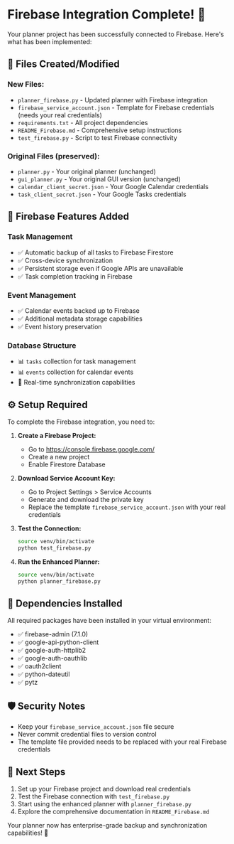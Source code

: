 # Firebase Integration Complete! 🎉

Your planner project has been successfully connected to Firebase. Here's what has been implemented:

## 📁 Files Created/Modified

### New Files:

- `planner_firebase.py` - Updated planner with Firebase integration
- `firebase_service_account.json` - Template for Firebase credentials (needs your real credentials)
- `requirements.txt` - All project dependencies
- `README_Firebase.md` - Comprehensive setup instructions
- `test_firebase.py` - Script to test Firebase connectivity

### Original Files (preserved):

- `planner.py` - Your original planner (unchanged)
- `gui_planner.py` - Your original GUI version (unchanged)
- `calendar_client_secret.json` - Your Google Calendar credentials
- `task_client_secret.json` - Your Google Tasks credentials

## 🚀 Firebase Features Added

### Task Management

- ✅ Automatic backup of all tasks to Firebase Firestore
- ✅ Cross-device synchronization
- ✅ Persistent storage even if Google APIs are unavailable
- ✅ Task completion tracking in Firebase

### Event Management

- ✅ Calendar events backed up to Firebase
- ✅ Additional metadata storage capabilities
- ✅ Event history preservation

### Database Structure

- 📊 `tasks` collection for task management
- 📊 `events` collection for calendar events
- 🔄 Real-time synchronization capabilities

## ⚙️ Setup Required

To complete the Firebase integration, you need to:

1. **Create a Firebase Project:**

   - Go to https://console.firebase.google.com/
   - Create a new project
   - Enable Firestore Database

2. **Download Service Account Key:**

   - Go to Project Settings > Service Accounts
   - Generate and download the private key
   - Replace the template `firebase_service_account.json` with your real credentials

3. **Test the Connection:**

   ```bash
   source venv/bin/activate
   python test_firebase.py
   ```

4. **Run the Enhanced Planner:**
   ```bash
   source venv/bin/activate
   python planner_firebase.py
   ```

## 🔧 Dependencies Installed

All required packages have been installed in your virtual environment:

- ✅ firebase-admin (7.1.0)
- ✅ google-api-python-client
- ✅ google-auth-httplib2
- ✅ google-auth-oauthlib
- ✅ oauth2client
- ✅ python-dateutil
- ✅ pytz

## 🛡️ Security Notes

- Keep your `firebase_service_account.json` file secure
- Never commit credential files to version control
- The template file provided needs to be replaced with your real Firebase credentials

## 📖 Next Steps

1. Set up your Firebase project and download real credentials
2. Test the Firebase connection with `test_firebase.py`
3. Start using the enhanced planner with `planner_firebase.py`
4. Explore the comprehensive documentation in `README_Firebase.md`

Your planner now has enterprise-grade backup and synchronization capabilities! 🎯
